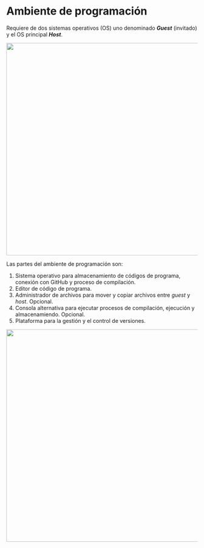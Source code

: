# Ambiente de programación

Requiere de dos sistemas operativos (OS) uno denominado **_Guest_** (invitado) y el OS principal **_Host_**.

<p align="center">
  <img width="560" src="../images/host-guest.png">
</p>

Las partes del ambiente de programación son:

1. Sistema operativo para almacenamiento de códigos de programa, conexión con GitHub y proceso de compilación.
2. Editor de código de programa.
3. Administrador de archivos para mover y copiar archivos entre _guest_ y _host_. Opcional.
4. Consola alternativa para ejecutar procesos de compilación, ejecución y almacenamiendo. Opcional.
5. Plataforma para la gestión y el control de versiones.

<p align="center">
  <img width="560" src="../images/ambiente-prog-partes.png">
</p>

